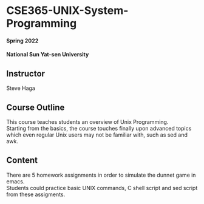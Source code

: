 # CSE365-UNIX-System-Programming

#### Spring 2022
#### National Sun Yat-sen University

## Instructor
Steve Haga

## Course Outline
This course teaches students an overview of Unix Programming.<br>
Starting from the basics, the course touches finally upon advanced topics which even regular Unix users may not be familiar with, such as sed and awk.

## Content
There are 5 homework assignments in order to simulate the dunnet game in emacs.<br>
Students could practice basic UNIX commands, C shell script and sed script from these assigments.
